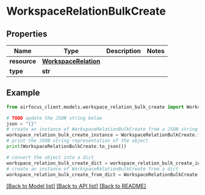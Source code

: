 # WorkspaceRelationBulkCreate


## Properties

Name | Type | Description | Notes
------------ | ------------- | ------------- | -------------
**resource** | [**WorkspaceRelation**](WorkspaceRelation.md) |  | 
**type** | **str** |  | 

## Example

```python
from airfocus_client.models.workspace_relation_bulk_create import WorkspaceRelationBulkCreate

# TODO update the JSON string below
json = "{}"
# create an instance of WorkspaceRelationBulkCreate from a JSON string
workspace_relation_bulk_create_instance = WorkspaceRelationBulkCreate.from_json(json)
# print the JSON string representation of the object
print(WorkspaceRelationBulkCreate.to_json())

# convert the object into a dict
workspace_relation_bulk_create_dict = workspace_relation_bulk_create_instance.to_dict()
# create an instance of WorkspaceRelationBulkCreate from a dict
workspace_relation_bulk_create_from_dict = WorkspaceRelationBulkCreate.from_dict(workspace_relation_bulk_create_dict)
```
[[Back to Model list]](../README.md#documentation-for-models) [[Back to API list]](../README.md#documentation-for-api-endpoints) [[Back to README]](../README.md)


